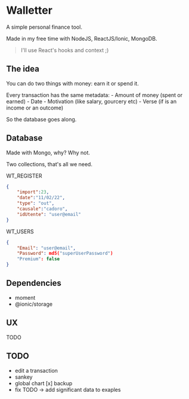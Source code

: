 
# Walletter

A simple personal finance tool.

Made in my free time with NodeJS, ReactJS/Ionic, MongoDB.
> I'll use React's hooks and context ;)

## The idea
You can do two things with money: earn it or spend it.

Every transaction has the same metadata:
    - Amount of money (spent or earned)
    - Date
    - Motivation (like salary, gourcery etc)
    - Verse (if is an income or an outcome)

So the database goes along.


## Database

Made with Mongo, why? Why not.

Two collections, that's all we need.

WT_REGISTER
```json
{
    "import":23,
    "date":"11/02/22",
    "type": "out",
    "causale":"cadoro",
    "idUtente": "user@email"
}
```
WT_USERS

```JSON
{
    "Email": "user@email",
    "Password": md5("superUserPassword")
    "Premium": false
}
```

## Dependencies

- moment
- @ionic/storage


## UX
TODO

## TODO

- edit a transaction
- sankey
- global chart
[x] backup
- fix TODO -> add significant data to exaples